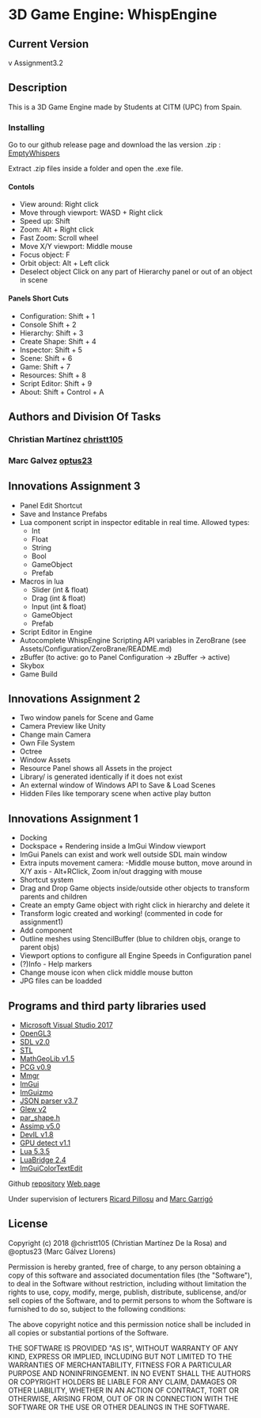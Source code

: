 ﻿# 3D Game Engine: WhispEngine

## Current Version
v Assignment3.2

## Description
This is a 3D Game Engine made by Students at CITM (UPC) from Spain. 

### Installing
Go to our github release page and download the las version .zip : 
[EmptyWhispers](https://github.com/Empty-Whisper)

Extract .zip files inside a folder and open the .exe file.

#### Contols
* View around:  	         	Right click
* Move through viewport: 	WASD + Right click
* Speed up:  	      	Shift	         
* Zoom:			Alt + Right click
* Fast Zoom:		Scroll wheel
* Move X/Y viewport:	Middle mouse
* Focus object:		F
* Orbit object:		Alt + Left click
* Deselect object		Click on any part of Hierarchy panel or out of an object in scene

#### Panels Short Cuts
* Configuration:         Shift + 1
* Console		  Shift + 2
* Hierarchy:  	  Shift + 3
* Create Shape:         Shift + 4
* Inspector:         	  Shift + 5
* Scene:         	  Shift + 6
* Game:             	  Shift + 7
* Resources:        	  Shift + 8
* Script Editor:       	  Shift + 9
* About: 	                  Shift + Control + A

## Authors and Division Of Tasks
### **Christian Martínez** [christt105](https://github.com/christt105)

### **Marc Galvez** [optus23](https://github.com/optus23)

## Innovations Assignment 3

* Panel Edit Shortcut
* Save and Instance Prefabs
* Lua component script in inspector editable in real time. Allowed types:
	* Int
	* Float
	* String
	* Bool
	* GameObject
	* Prefab
* Macros in lua
	* Slider (int & float)
	* Drag (int & float)
	* Input (int & float)
	* GameObject
	* Prefab
* Script Editor in Engine
* Autocomplete WhispEngine Scripting API variables in ZeroBrane (see Assets/Configuration/ZeroBrane/README.md)
* zBuffer (to active: go to Panel Configuration -> zBuffer -> active)
* Skybox
* Game Build

## Innovations Assignment 2

* Two window panels for Scene and Game
* Camera Preview like Unity
* Change main Camera
* Own File System
* Octree
* Window Assets
* Resource Panel shows all Assets in the project
* Library/ is generated identically if it does not exist
* An external window of Windows API to Save & Load Scenes
* Hidden Files like temporary scene when active play button

## Innovations Assignment 1
* Docking
* Dockspace + Rendering inside a ImGui Window viewport
* ImGui Panels can exist and work well outside SDL main window
* Extra inputs movement camera: -Middle mouse button, move around in X/Y axis - Alt+RClick, Zoom in/out dragging with mouse
* Shortcut system
* Drag and Drop Game objects inside/outside other objects to transform parents and children
* Create an empty Game object with right click in hierarchy and delete it
* Transform logic created and working! (commented in code for assignment1)
* Add component
* Outline meshes using StencilBuffer (blue to children objs, orange to parent objs)
* Viewport options to configure all Engine Speeds in Configuration panel
* (?)Info - Help markers
* Change mouse icon when click middle mouse button
* JPG files can be loadded

## Programs and third party libraries used
* [Microsoft Visual Studio 2017](https://visualstudio.microsoft.com/es/vs/)
* [OpenGL3](https://opengl.org/)
* [SDL v2.0](https://www.libsdl.org/license.php)
* [STL](https://docs.oracle.com/database/bdb181/html/installation/win_build_stl.html)
* [MathGeoLib v1.5](https://github.com/juj/MathGeoLib)
* [PCG v0.9](http://www.pcg-random.org/)
* [Mmgr](http://www.flipcode.com/archives/Presenting_A_Memory_Manager.shtml)
* [ImGui](https://github.com/ocornut/imgui)
* [ImGuizmo](https://github.com/CedricGuillemet/ImGuizmo)
* [JSON parser v3.7](https://github.com/nlohmann/json)
* [Glew v2](https://github.com/nigels-com/glew)
* [par_shape.h](https://prideout.net/shapes)
* [Assimp v5.0](http://www.assimp.org/)
* [DevIL v1.8](http://openil.sourceforge.net/)
* [GPU detect v1.1](https://github.com/MatthewKing/DeviceId)
* [Lua 5.3.5](https://www.lua.org/)
* [LuaBridge 2.4](https://github.com/vinniefalco/LuaBridge)
* [ImGuiColorTextEdit](https://github.com/BalazsJako/ImGuiColorTextEdit)

Github [repository](https://github.com/Empty-Whisper/WhispEngine)
[Web page](https://empty-whisper.github.io/WhispEngine/)

Under supervision of lecturers [Ricard Pillosu](https://www.linkedin.com/in/ricardpillosu/) and [Marc Garrigó](https://www.linkedin.com/in/mgarrigo/)

## License

Copyright (c) 2018 @christt105 (Christian Martínez De la Rosa) and @optus23 (Marc Gálvez Llorens)

Permission is hereby granted, free of charge, to any person obtaining a copy
of this software and associated documentation files (the "Software"), to deal
in the Software without restriction, including without limitation the rights
to use, copy, modify, merge, publish, distribute, sublicense, and/or sell
copies of the Software, and to permit persons to whom the Software is
furnished to do so, subject to the following conditions:

The above copyright notice and this permission notice shall be included in all
copies or substantial portions of the Software.

THE SOFTWARE IS PROVIDED "AS IS", WITHOUT WARRANTY OF ANY KIND, EXPRESS OR
IMPLIED, INCLUDING BUT NOT LIMITED TO THE WARRANTIES OF MERCHANTABILITY,
FITNESS FOR A PARTICULAR PURPOSE AND NONINFRINGEMENT. IN NO EVENT SHALL THE
AUTHORS OR COPYRIGHT HOLDERS BE LIABLE FOR ANY CLAIM, DAMAGES OR OTHER
LIABILITY, WHETHER IN AN ACTION OF CONTRACT, TORT OR OTHERWISE, ARISING FROM,
OUT OF OR IN CONNECTION WITH THE SOFTWARE OR THE USE OR OTHER DEALINGS IN THE
SOFTWARE.
